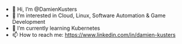- 👋 Hi, I’m @DamienKusters
- 👀 I’m interested in Cloud, Linux, Software Automation & Game Development
- 🌱 I’m currently learning Kubernetes
- 📫 How to reach me: https://www.linkedin.com/in/damien-kusters

<!---
DamienKusters/DamienKusters is a ✨ special ✨ repository because its `README.md` (this file) appears on your GitHub profile.
You can click the Preview link to take a look at your changes.
--->
